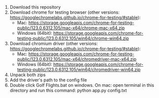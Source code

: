 1. Download this repository
2. Download chrome for testing browser (other versions: https://googlechromelabs.github.io/chrome-for-testing/#stable):
   * Mac: https://storage.googleapis.com/chrome-for-testing-public/123.0.6312.105/mac-x64/chrome-mac-x64.zip
   * Windows (64bit): https://storage.googleapis.com/chrome-for-testing-public/123.0.6312.105/win64/chrome-win64.zip
3. Download chromium driver (other versions: https://googlechromelabs.github.io/chrome-for-testing/#stable):
   * Mac: https://storage.googleapis.com/chrome-for-testing-public/123.0.6312.105/mac-x64/chromedriver-mac-x64.zip
   * Windows (64bit): https://storage.googleapis.com/chrome-for-testing-public/123.0.6312.105/win64/chromedriver-win64.zip
4. Unpack both zips
5. Add the driver's path to the config file
6. Double click Golf Flights.bat on windows. On mac: open terminal in this directory and run this command: python app.py config.txt
